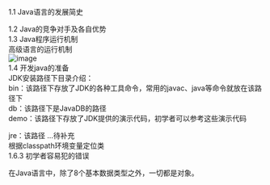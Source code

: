 1.1 Java语言的发展简史<br/>
> 
1.2 Java的竞争对手及各自优势<br/>
1.3 Java程序运行机制<br/>
高级语言的运行机制<br/>
![image](https://cloud.githubusercontent.com/assets/8417612/4167019/af7e7956-350f-11e4-8298-7d26daa20e2e.png "疯狂java讲义中的截图")<br/>
1.4 开发java的准备<br/>
JDK安装路径下目录介绍：<br/>
bin：该路径下存放了JDK的各种工具命令，常用的javac、java等命令就放在该路径下<br/>
db：该路径下是JavaDB的路径<br/>
demo：该路径下存放了JDK提供的演示代码，初学者可以参考这些演示代码<br/>

jre：该路径
...待补充<br/>
根据classpath环境变量定位类<br/>
1.6.3 初学者容易犯的错误<br/>

在Java语言中，除了8个基本数据类型之外，一切都是对象。
